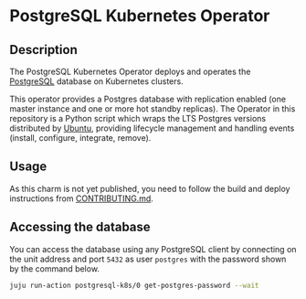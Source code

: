 # PostgreSQL Kubernetes Operator

## Description

The PostgreSQL Kubernetes Operator deploys and operates the [PostgreSQL](https://www.postgresql.org/about/) database on Kubernetes clusters.

This operator provides a Postgres database with replication enabled (one master instance and one or more hot standby replicas). The Operator in this repository is a Python script which wraps the LTS Postgres versions distributed by [Ubuntu](https://hub.docker.com/r/ubuntu/postgres), providing lifecycle management and handling events (install, configure, integrate, remove).

## Usage

As this charm is not yet published, you need to follow the build and deploy instructions from [CONTRIBUTING.md](CONTRIBUTING.md).

## Accessing the database

You can access the database using any PostgreSQL client by connecting on the unit address and port `5432` as user `postgres` with the password shown by the command below.

```bash
juju run-action postgresql-k8s/0 get-postgres-password --wait
```